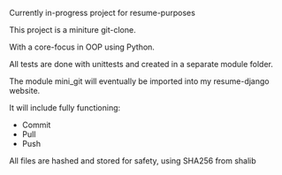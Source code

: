 Currently in-progress project for resume-purposes

This project is a miniture git-clone.

With a core-focus in OOP using Python.

All tests are done with unittests and created in a separate module folder.

The module mini_git will eventually be imported into my resume-django website.

It will include fully functioning:
- Commit
- Pull
- Push

All files are hashed and stored for safety, using SHA256 from shalib